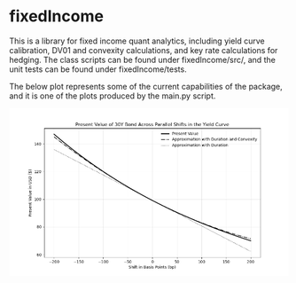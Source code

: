 # fixedIncome
This is a library for fixed income quant analytics, including yield curve calibration, DV01 and convexity calculations, and key rate calculations for hedging. The class scripts can be found under fixedIncome/src/, and the unit tests can be found under fixedIncome/tests.

The below plot represents some of the current capabilities of the package, and it is one of the plots produced by the main.py script. 

![Thirty Year Bond PV](https://github.com/aflapan/fixedIncome/blob/master/docs/images/thrity_year_pv.png)
